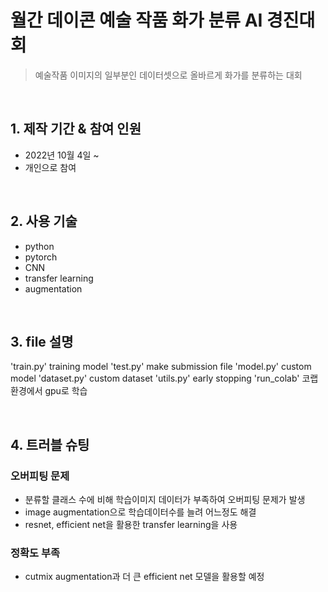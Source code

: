 # 월간 데이콘 예술 작품 화가 분류 AI 경진대회
>예술작품 이미지의 일부분인 데이터셋으로 올바르게 화가를 분류하는 대회

</br>

## 1. 제작 기간 & 참여 인원
- 2022년 10월 4일 ~ 
- 개인으로 참여

</br>

## 2. 사용 기술
- python
- pytorch
- CNN
- transfer learning
- augmentation

</br>

## 3. file 설명
'train.py' training model
'test.py' make submission file 
'model.py' custom model
'dataset.py' custom dataset
'utils.py' early stopping
'run_colab' 코랩 환경에서 gpu로 학습

</br>

## 4. 트러블 슈팅
### 오버피팅 문제
- 분류할 클래스 수에 비해 학습이미지 데이터가 부족하여 오버피팅 문제가 발생
- image augmentation으로 학습데이터수를 늘려 어느정도 해결
- resnet, efficient net을 활용한 transfer learning을 사용
### 정확도 부족
- cutmix augmentation과 더 큰 efficient net 모델을 활용할 예정

